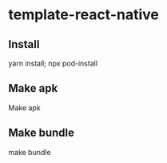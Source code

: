 # template-react-native

## Install

yarn install; npx pod-install

## Make apk

Make apk

## Make bundle

make bundle
